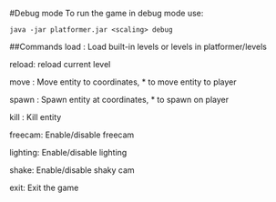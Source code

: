 #Debug mode
To run the game in debug mode use:
```
java -jar platformer.jar <scaling> debug
```

##Commands
load <level name>: Load built-in levels or levels in platformer/levels

reload: reload current level

move <uid> <x> <y>: Move entity to coordinates, * to move entity to player

spawn <id> <x> <y>: Spawn entity at coordinates, * to spawn on player

kill <uid>: Kill entity

freecam: Enable/disable freecam

lighting: Enable/disable lighting

shake: Enable/disable shaky cam

exit: Exit the game
